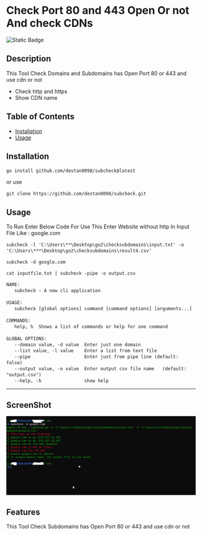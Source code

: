 ﻿# Check Port 80 and 443 Open Or not And check CDNs
![Static Badge](https://img.shields.io/badge/Go-100%25-brightgreen)
## Description

This Tool Check Domains and  Subdomains has Open Port 80 or 443 and use cdn or not



- Check http and https
- Show CDN name


## Table of Contents 


- [Installation](#installation)
- [Usage](#usage)


## Installation

```
go install github.com/destan0098/subcheck@latest
```
or use
```
git clone https://github.com/destan0098/subcheck.git

```

## Usage

To Run Enter Below Code
For Use This Enter Website without http  In Input File
Like : google.com

```
subcheck -l 'C:\Users\**\Desktop\go2\checksubdomains\input.txt' -o 'C:\Users\***\Desktop\go2\checksubdomains\result4.csv'

```
```
subcheck -d google.com 
```
```
cat inputfile.txt | subcheck -pipe -o output.csv
```
```
NAME:
   subcheck - A new cli application

USAGE:
   subcheck [global options] command [command options] [arguments...]

COMMANDS:
   help, h  Shows a list of commands or help for one command

GLOBAL OPTIONS:
   --domain value, -d value  Enter just one domain
   --list value, -l value    Enter a list from text file
   --pipe                    Enter just from pipe line (default: false)
   --output value, -o value  Enter output csv file name   (default: "output.csv")
   --help, -h                show help

```




---

## ScreenShot

![IP Show](/screenShot.png?raw=true "Subcheck")


## Features

This Tool Check Subdomains has Open Port 80 or 443 and use cdn or not


